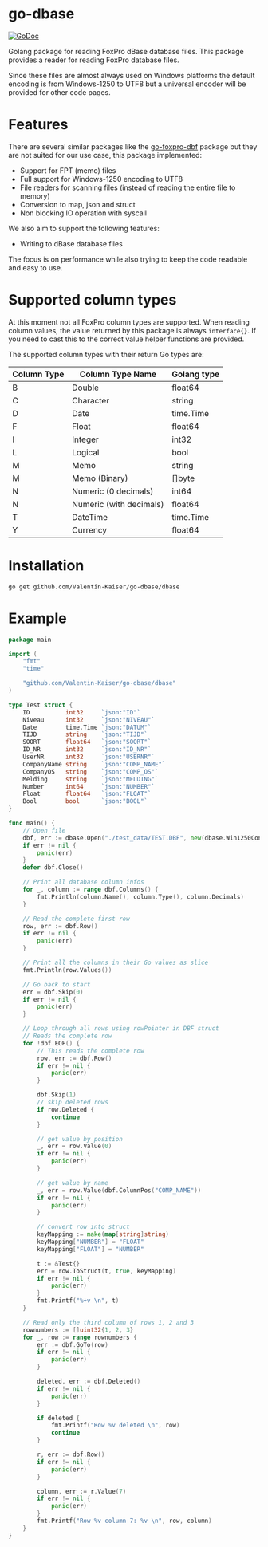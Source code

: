 # go-dbase

[![GoDoc](https://godoc.org/github.com/golang/gddo?status.svg)](http://godoc.org/github.com/Valentin-Kaiser/go-dbase)

Golang package for reading FoxPro dBase database files.
This package provides a reader for reading FoxPro database files.

Since these files are almost always used on Windows platforms the default encoding is from Windows-1250 to UTF8 but a universal encoder will be provided for other code pages.
# Features 

There are several similar packages like the [go-foxpro-dbf](https://github.com/SebastiaanKlippert/go-foxpro-dbf) package but they are not suited for our use case, this package implemented:

* Support for FPT (memo) files
* Full support for Windows-1250 encoding to UTF8
* File readers for scanning files (instead of reading the entire file to memory)
* Conversion to map, json and struct
* Non blocking IO operation with syscall

We also aim to support the following features:

* Writing to dBase database files

The focus is on performance while also trying to keep the code readable and easy to use.

# Supported column types

At this moment not all FoxPro column types are supported.
When reading column values, the value returned by this package is always `interface{}`. 
If you need to cast this to the correct value helper functions are provided.

The supported column types with their return Go types are: 

| Column Type | Column Type Name | Golang type |
|------------|-----------------|-------------|
| B | Double | float64 |
| C | Character | string |
| D | Date | time.Time |
| F | Float | float64 |
| I | Integer | int32 |
| L | Logical | bool |
| M | Memo  | string |
| M | Memo (Binary) | []byte |
| N | Numeric (0 decimals) | int64 |
| N | Numeric (with decimals) | float64 |
| T | DateTime | time.Time |
| Y | Currency | float64 |

# Installation
``` 
go get github.com/Valentin-Kaiser/go-dbase/dbase
```

# Example

```go
package main

import (
	"fmt"
	"time"

	"github.com/Valentin-Kaiser/go-dbase/dbase"
)

type Test struct {
	ID          int32     `json:"ID"`
	Niveau      int32     `json:"NIVEAU"`
	Date        time.Time `json:"DATUM"`
	TIJD        string    `json:"TIJD"`
	SOORT       float64   `json:"SOORT"`
	ID_NR       int32     `json:"ID_NR"`
	UserNR      int32     `json:"USERNR"`
	CompanyName string    `json:"COMP_NAME"`
	CompanyOS   string    `json:"COMP_OS"`
	Melding     string    `json:"MELDING"`
	Number      int64     `json:"NUMBER"`
	Float       float64   `json:"FLOAT"`
	Bool        bool      `json:"BOOL"`
}

func main() {
	// Open file
	dbf, err := dbase.Open("./test_data/TEST.DBF", new(dbase.Win1250Converter))
	if err != nil {
		panic(err)
	}
	defer dbf.Close()

	// Print all database column infos
	for _, column := range dbf.Columns() {
		fmt.Println(column.Name(), column.Type(), column.Decimals)
	}

	// Read the complete first row
	row, err := dbf.Row()
	if err != nil {
		panic(err)
	}

	// Print all the columns in their Go values as slice
	fmt.Println(row.Values())

	// Go back to start
	err = dbf.Skip(0)
	if err != nil {
		panic(err)
	}

	// Loop through all rows using rowPointer in DBF struct
	// Reads the complete row
	for !dbf.EOF() {
		// This reads the complete row
		row, err := dbf.Row()
		if err != nil {
			panic(err)
		}

		dbf.Skip(1)
		// skip deleted rows
		if row.Deleted {
			continue
		}

		// get value by position
		_, err = row.Value(0)
		if err != nil {
			panic(err)
		}

		// get value by name
		_, err = row.Value(dbf.ColumnPos("COMP_NAME"))
		if err != nil {
			panic(err)
		}

		// convert row into struct
		keyMapping := make(map[string]string)
		keyMapping["NUMBER"] = "FLOAT"
		keyMapping["FLOAT"] = "NUMBER"

		t := &Test{}
		err = row.ToStruct(t, true, keyMapping)
		if err != nil {
			panic(err)
		}
		fmt.Printf("%+v \n", t)
	}

	// Read only the third column of rows 1, 2 and 3
	rownumbers := []uint32{1, 2, 3}
	for _, row := range rownumbers {
		err := dbf.GoTo(row)
		if err != nil {
			panic(err)
		}

		deleted, err := dbf.Deleted()
		if err != nil {
			panic(err)
		}

		if deleted {
			fmt.Printf("Row %v deleted \n", row)
			continue
		}

		r, err := dbf.Row()
		if err != nil {
			panic(err)
		}

		column, err := r.Value(7)
		if err != nil {
			panic(err)
		}
		fmt.Printf("Row %v column 7: %v \n", row, column)
	}
}


```